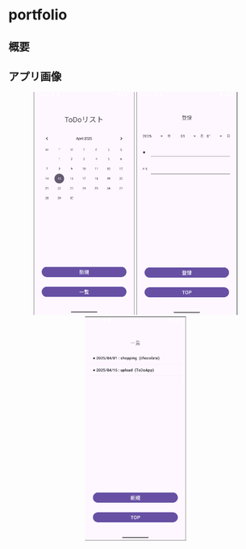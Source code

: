 # portfolio

## 概要

## アプリ画像
<p align="center">
  <img src="imgs/Top.png" width="200" />
  <img src="imgs/New.png" width="200.5" />
  <img src="imgs/LIst.png" width="199.3" />
</p>
